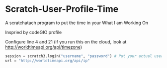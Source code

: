 # Scratch-User-Profile-Time
 A scratchatach program to put the time in your What I am Working On

Inspried by <a herf="https://scratch.mit.edu/users/codeGIO/">codeGIO</a> profile

Configure line 4 and 21 (if you run this on the cloud, look at http://worldtimeapi.org/api/timezone)

```python
session = scratch3.login("username", "password") # Put your actual user and Pass
url = "http://worldtimeapi.org/api/ip"
```